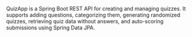 QuizApp is a Spring Boot REST API for creating and managing quizzes. It supports adding questions, categorizing them, generating randomized quizzes, retrieving quiz data without answers, and auto-scoring submissions using Spring Data JPA.
